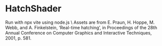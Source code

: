 # HatchShader

Run with npx vite  using node.js \\
Assets are from E. Praun, H. Hoppe, M. Webb, and A. Finkelstein, ‘Real-time hatching’, in Proceedings of the 28th Annual Conference on Computer Graphics and Interactive Techniques, 2001, p. 581.
